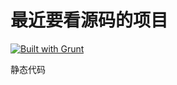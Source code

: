 # 最近要看源码的项目
[![Built with Grunt](https://cdn.gruntjs.com/builtwith.png)](http://gruntjs.com/)

静态代码
